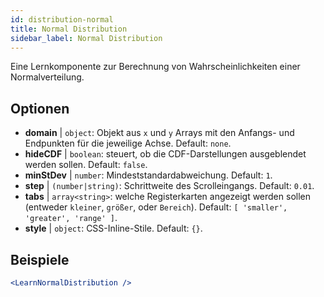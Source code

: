 ```yaml
---
id: distribution-normal
title: Normal Distribution
sidebar_label: Normal Distribution
---
```


Eine Lernkomponente zur Berechnung von Wahrscheinlichkeiten einer Normalverteilung.

## Optionen

* __domain__ | `object`: Objekt aus `x` und `y` Arrays mit den Anfangs- und Endpunkten für die jeweilige Achse. Default: `none`.
* __hideCDF__ | `boolean`: steuert, ob die CDF-Darstellungen ausgeblendet werden sollen. Default: `false`.
* __minStDev__ | `number`: Mindeststandardabweichung. Default: `1`.
* __step__ | `(number|string)`: Schrittweite des Scrolleingangs. Default: `0.01`.
* __tabs__ | `array<string>`: welche Registerkarten angezeigt werden sollen (entweder `kleiner`, `größer`, oder `Bereich`). Default: `[
  'smaller',
  'greater',
  'range'
]`.
* __style__ | `object`: CSS-Inline-Stile. Default: `{}`.


## Beispiele

```jsx live
<LearnNormalDistribution />
```

